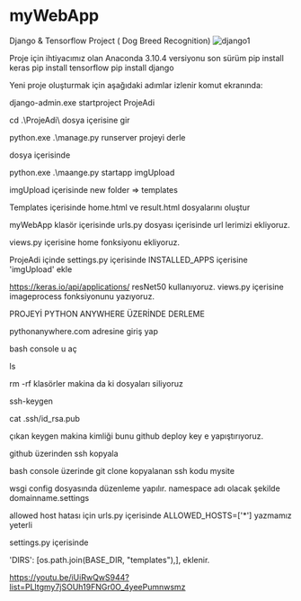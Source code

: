 # myWebApp
Django &amp; Tensorflow Project ( Dog Breed Recognition)
![django1](https://user-images.githubusercontent.com/10358635/227653256-ace0b3cf-587a-4989-ae1d-c66fe44096a9.jpg)

Proje için ihtiyacımız olan Anaconda 3.10.4 versiyonu son sürüm
pip install keras
pip install tensorflow
pip install django

Yeni proje oluşturmak için aşağıdaki adımlar izlenir
komut ekranında:

django-admin.exe startproject ProjeAdi

cd .\ProjeAdi\ dosya içerisine gir

python.exe .\manage.py runserver  projeyi derle

dosya içerisinde 

python.exe .\maange.py startapp imgUpload

imgUpload içerisinde new folder => templates

Templates içerisinde home.html ve result.html dosyalarını oluştur

myWebApp klasör içerisinde urls.py dosyası içerisinde url lerimizi ekliyoruz.

views.py içerisine home fonksiyonu ekliyoruz.

ProjeAdi içinde settings.py içerisinde INSTALLED_APPS içerisine 'imgUpload' ekle

https://keras.io/api/applications/ resNet50 kullanıyoruz.
views.py içerisine imageprocess fonksiyonunu yazıyoruz.


PROJEYİ PYTHON ANYWHERE ÜZERİNDE DERLEME

pythonanywhere.com adresine giriş yap

bash console u aç

ls

rm -rf klasörler  makina da ki dosyaları siliyoruz

ssh-keygen

cat .ssh/id_rsa.pub

çıkan keygen makina kimliği bunu github deploy key e yapıştırıyoruz.

github üzerinden ssh kopyala

bash console üzerinde git clone kopyalanan ssh kodu mysite

wsgi config dosyasında düzenleme yapılır. namespace adı olacak şekilde domainname.settings

allowed host hatası için urls.py içerisinde ALLOWED_HOSTS=['*'] yazmamız yeterli

settings.py içerisinde   

'DIRS': [os.path.join(BASE_DIR, "templates"),], eklenir.

https://youtu.be/iUiRwQwS944?list=PLltgmy7jSOUh19FNGr0O_4yeePumnwsmz

    













